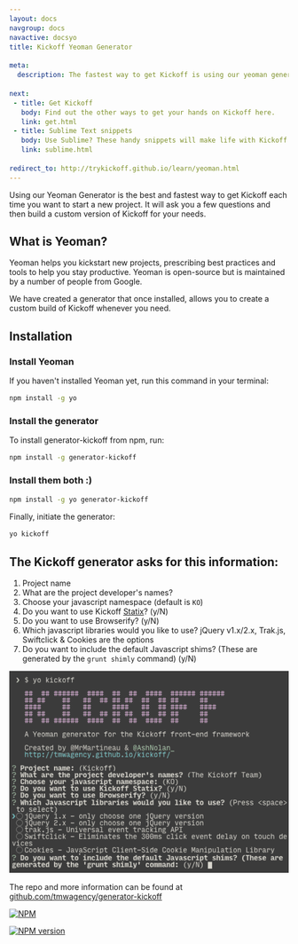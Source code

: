 ```yaml
---
layout: docs
navgroup: docs
navactive: docsyo
title: Kickoff Yeoman Generator

meta:
  description: The fastest way to get Kickoff is using our yeoman generator. Find out about it here.

next:
 - title: Get Kickoff
   body: Find out the other ways to get your hands on Kickoff here.
   link: get.html
 - title: Sublime Text snippets
   body: Use Sublime? These handy snippets will make life with Kickoff even easier.
   link: sublime.html

redirect_to: http://trykickoff.github.io/learn/yeoman.html
---
```

Using our Yeoman Generator is the best and fastest way to get Kickoff each time you want to start a new project. It will ask you a few questions and then build a custom version of Kickoff for your needs.

## What is Yeoman?
Yeoman helps you kickstart new projects, prescribing best practices and tools to help you stay productive. Yeoman is open-source but is maintained by a number of people from Google.

We have created a generator that once installed, allows you to create a custom build of Kickoff whenever you need.

## Installation

### Install Yeoman
If you haven't installed Yeoman yet, run this command in your terminal:

```sh
npm install -g yo
```

### Install the generator
To install generator-kickoff from npm, run:

```sh
npm install -g generator-kickoff
```

### Install them both :)
```sh
npm install -g yo generator-kickoff
```

Finally, initiate the generator:

```sh
yo kickoff
```

## The Kickoff generator asks for this information:
1. Project name
1. What are the project developer's names?
1. Choose your javascript namespace (default is `KO`)
1. Do you want to use Kickoff [Statix](/kickoff/statix/)? (y/N)
1. Do you want to use Browserify? (y/N)
1. Which javascript libraries would you like to use? jQuery v1.x/2.x, Trak.js, Swiftclick & Cookies are the options
1. Do you want to include the default Javascript shims? (These are generated by the `grunt shimly` command) (y/N)

![Kickoff Yeoman generator](/kickoff/img/docs/yeoman.png)

The repo and more information can be found at [github.com/tmwagency/generator-kickoff](https://github.com/tmwagency/generator-kickoff)

[![NPM](https://nodei.co/npm/generator-kickoff.png?downloads=true&stars=true)](https://nodei.co/npm/generator-kickoff/)

[![NPM version](https://badge.fury.io/js/generator-kickoff.png)](http://badge.fury.io/js/generator-kickoff)
